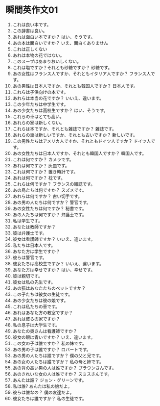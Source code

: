 # 瞬間英作文01

1. これは良い本です。
2. この辞書は良い。
3. あれは面白い本ですか？ はい、そうです。
4. あの本は面白いですか？ いえ、面白くありません
5. これは正しくない
6. あれは本物の花ではない。
7. このスープはあまりおいしくない。
8. これは塩ですか？それとも砂糖ですか？ 砂糖です。
9. あの女性はフランス人ですか、それともイタリア人ですか？ フランス人です。
10. あの男性は日本人ですか、それとも韓国人ですか？ 日本人です。
11. これらは子供向けの本です。
12. あれらは本当の花ですか？ いいえ、違います。
13. この少年たちは中学生です。
14. あの少女たちは高校生ですか？ はい、そうです。
15. これらの車はとても高い。
16. あれらの家は新しくない。
17. これらは本ですか、それとも雑誌ですか？ 雑誌です。
18. あれらの車は新しいですか、それとも古いですか？ 新しいです。
19. この男性たちはアメリカ人ですか、それともドイツ人ですか？ ドイツ人です。
20. あの女性たちは日本人ですか、それとも韓国人ですか？ 韓国人です。
21. これは何ですか？ カメラです。
22. あれは何ですか？ 灰皿です。
23. これは何ですか？ 置き時計です。
24. あれは何ですか？ 枕です。
25. これらは何ですか？ フランスの雑誌です。
26. あの鳥たちは何ですか？ スズメです。
27. あれらは何ですか？ 古い切手です。
28. あの男の人たちは何ですか？ 警官です。
29. あの女性たちは何ですか？ 秘書です。
30. あの人たちは何ですか？ 弁護士です。
31. 私は学生です。
32. あなたは教師ですか？
33. 彼は弁護士です。
34. 彼女は看護師ですか？ いいえ、違います。
35. 私たちは日本人です。
36. あなた方は学生ですか？
37. 彼らは警官です。
38. 彼女たちは高校生ですか？ いいえ、違います。
39. あなた方は幸せですか？ はい、幸せです。
40. 彼は親切です。
41. 彼女は私の先生です。
42. あの猫はあなたたちのペットですか？
43. この子たちは彼女の生徒です。
44. あの少女たちは彼の娘です。
45. これは私たちの車です。
46. あれはあなた方の教室ですか？
47. あれは彼らの家ですか？
48. 私の息子は大学生です。
49. あなたの奥さんは看護師ですか？
50. 彼女の眼は青いですか？ いえ、違います。
51. この女の子は誰ですか？ 私の妹です。
52. あの男の子は誰ですか？ ロバートです。
53. あの男の人たちは誰ですか？ 僕の父と兄です。
54. あの女の人たちは誰ですか？ 私の母と姉です。
55. あの背の高い男の人は誰ですか？ ブラウンさんです。
56. あのきれいな女の人は誰ですか？ スミスさんです。
57. あんたは誰？ ジョン・グリーンです。
58. 私は誰? あんたは私の娘だよ。
59. 彼らは誰なの？ 僕の友達だよ。
60. 彼女たちは誰ですか？ 私の生徒です。
